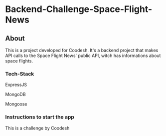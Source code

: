 # Backend-Challenge-Space-Flight-News

## About
This is a project developed for Coodesh. It's a backend project that makes API calls to the Space Flight News' public API, witch has informations about space flights.

### Tech-Stack

ExpressJS

MongoDB

Mongoose

### Instructions to start the app


This is a challenge by Coodesh
